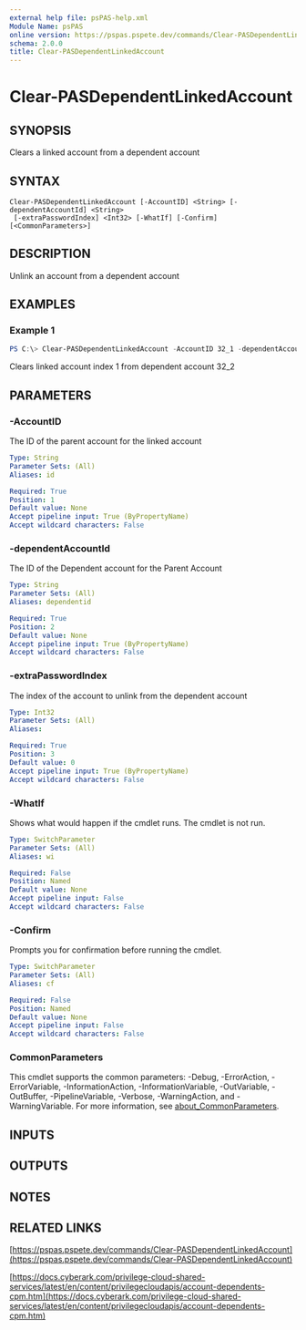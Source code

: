 ```yaml
---
external help file: psPAS-help.xml
Module Name: psPAS
online version: https://pspas.pspete.dev/commands/Clear-PASDependentLinkedAccount
schema: 2.0.0
title: Clear-PASDependentLinkedAccount
---
```


# Clear-PASDependentLinkedAccount

## SYNOPSIS

Clears a linked account from a dependent account

## SYNTAX

```
Clear-PASDependentLinkedAccount [-AccountID] <String> [-dependentAccountId] <String>
 [-extraPasswordIndex] <Int32> [-WhatIf] [-Confirm] [<CommonParameters>]
```

## DESCRIPTION

Unlink an account from a dependent account

## EXAMPLES

### Example 1

```powershell
PS C:\> Clear-PASDependentLinkedAccount -AccountID 32_1 -dependentAccountId 32_2 -extraPasswordIndex 1
```

Clears linked account index 1 from dependent account 32_2

## PARAMETERS

### -AccountID

The ID of the parent account for the linked account

```yaml
Type: String
Parameter Sets: (All)
Aliases: id

Required: True
Position: 1
Default value: None
Accept pipeline input: True (ByPropertyName)
Accept wildcard characters: False
```

### -dependentAccountId

The ID of the Dependent account for the Parent Account

```yaml
Type: String
Parameter Sets: (All)
Aliases: dependentid

Required: True
Position: 2
Default value: None
Accept pipeline input: True (ByPropertyName)
Accept wildcard characters: False
```

### -extraPasswordIndex

The index of the account to unlink from the dependent account

```yaml
Type: Int32
Parameter Sets: (All)
Aliases:

Required: True
Position: 3
Default value: 0
Accept pipeline input: True (ByPropertyName)
Accept wildcard characters: False
```

### -WhatIf

Shows what would happen if the cmdlet runs.
The cmdlet is not run.

```yaml
Type: SwitchParameter
Parameter Sets: (All)
Aliases: wi

Required: False
Position: Named
Default value: None
Accept pipeline input: False
Accept wildcard characters: False
```

### -Confirm

Prompts you for confirmation before running the cmdlet.

```yaml
Type: SwitchParameter
Parameter Sets: (All)
Aliases: cf

Required: False
Position: Named
Default value: None
Accept pipeline input: False
Accept wildcard characters: False
```

### CommonParameters
This cmdlet supports the common parameters: -Debug, -ErrorAction, -ErrorVariable, -InformationAction, -InformationVariable, -OutVariable, -OutBuffer, -PipelineVariable, -Verbose, -WarningAction, and -WarningVariable. For more information, see [about_CommonParameters](http://go.microsoft.com/fwlink/?LinkID=113216).

## INPUTS

## OUTPUTS

## NOTES

## RELATED LINKS

[https://pspas.pspete.dev/commands/Clear-PASDependentLinkedAccount](https://pspas.pspete.dev/commands/Clear-PASDependentLinkedAccount)

[https://docs.cyberark.com/privilege-cloud-shared-services/latest/en/content/privilegecloudapis/account-dependents-cpm.htm](https://docs.cyberark.com/privilege-cloud-shared-services/latest/en/content/privilegecloudapis/account-dependents-cpm.htm)
